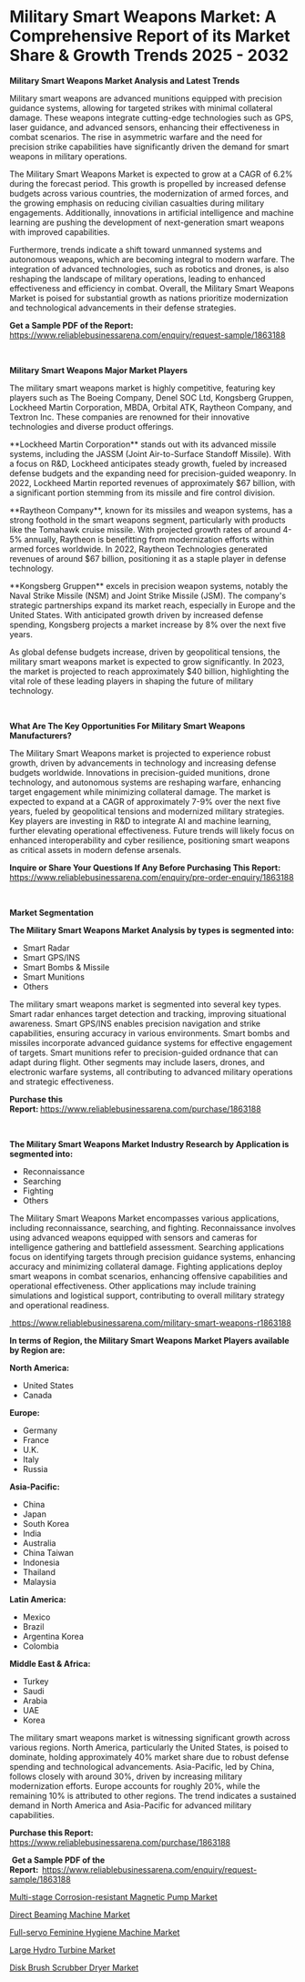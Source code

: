 <p><h1>Military Smart Weapons Market: A Comprehensive Report of its Market Share & Growth Trends 2025 - 2032</h1></p><p><strong>Military Smart Weapons Market Analysis and Latest Trends</strong></p>
<p><p>Military smart weapons are advanced munitions equipped with precision guidance systems, allowing for targeted strikes with minimal collateral damage. These weapons integrate cutting-edge technologies such as GPS, laser guidance, and advanced sensors, enhancing their effectiveness in combat scenarios. The rise in asymmetric warfare and the need for precision strike capabilities have significantly driven the demand for smart weapons in military operations.</p><p>The Military Smart Weapons Market is expected to grow at a CAGR of 6.2% during the forecast period. This growth is propelled by increased defense budgets across various countries, the modernization of armed forces, and the growing emphasis on reducing civilian casualties during military engagements. Additionally, innovations in artificial intelligence and machine learning are pushing the development of next-generation smart weapons with improved capabilities.</p><p>Furthermore, trends indicate a shift toward unmanned systems and autonomous weapons, which are becoming integral to modern warfare. The integration of advanced technologies, such as robotics and drones, is also reshaping the landscape of military operations, leading to enhanced effectiveness and efficiency in combat. Overall, the Military Smart Weapons Market is poised for substantial growth as nations prioritize modernization and technological advancements in their defense strategies.</p></p>
<p><strong>Get a Sample PDF of the Report:&nbsp;</strong> <a href="https://www.reliablebusinessarena.com/enquiry/request-sample/1863188?utm_campaign=1948&utm_medium=2&utm_source=Github&utm_content=ia&utm_term=28022025&utm_id=military-smart-weapons">https://www.reliablebusinessarena.com/enquiry/request-sample/1863188</a></p>
<p>&nbsp;</p>
<p><strong>Military Smart Weapons Major Market Players</strong></p>
<p><p>The military smart weapons market is highly competitive, featuring key players such as The Boeing Company, Denel SOC Ltd, Kongsberg Gruppen, Lockheed Martin Corporation, MBDA, Orbital ATK, Raytheon Company, and Textron Inc. These companies are renowned for their innovative technologies and diverse product offerings.</p><p>**Lockheed Martin Corporation** stands out with its advanced missile systems, including the JASSM (Joint Air-to-Surface Standoff Missile). With a focus on R&D, Lockheed anticipates steady growth, fueled by increased defense budgets and the expanding need for precision-guided weaponry. In 2022, Lockheed Martin reported revenues of approximately $67 billion, with a significant portion stemming from its missile and fire control division.</p><p>**Raytheon Company**, known for its missiles and weapon systems, has a strong foothold in the smart weapons segment, particularly with products like the Tomahawk cruise missile. With projected growth rates of around 4-5% annually, Raytheon is benefitting from modernization efforts within armed forces worldwide. In 2022, Raytheon Technologies generated revenues of around $67 billion, positioning it as a staple player in defense technology.</p><p>**Kongsberg Gruppen** excels in precision weapon systems, notably the Naval Strike Missile (NSM) and Joint Strike Missile (JSM). The company's strategic partnerships expand its market reach, especially in Europe and the United States. With anticipated growth driven by increased defense spending, Kongsberg projects a market increase by 8% over the next five years.</p><p>As global defense budgets increase, driven by geopolitical tensions, the military smart weapons market is expected to grow significantly. In 2023, the market is projected to reach approximately $40 billion, highlighting the vital role of these leading players in shaping the future of military technology.</p></p>
<p>&nbsp;</p>
<p><strong>What Are The Key Opportunities For Military Smart Weapons Manufacturers?</strong></p>
<p><p>The Military Smart Weapons market is projected to experience robust growth, driven by advancements in technology and increasing defense budgets worldwide. Innovations in precision-guided munitions, drone technology, and autonomous systems are reshaping warfare, enhancing target engagement while minimizing collateral damage. The market is expected to expand at a CAGR of approximately 7-9% over the next five years, fueled by geopolitical tensions and modernized military strategies. Key players are investing in R&D to integrate AI and machine learning, further elevating operational effectiveness. Future trends will likely focus on enhanced interoperability and cyber resilience, positioning smart weapons as critical assets in modern defense arsenals.</p></p>
<p><strong>Inquire or Share Your Questions If Any Before Purchasing This Report:</strong> <a href="https://www.reliablebusinessarena.com/enquiry/pre-order-enquiry/1863188?utm_campaign=1948&utm_medium=2&utm_source=Github&utm_content=ia&utm_term=28022025&utm_id=military-smart-weapons">https://www.reliablebusinessarena.com/enquiry/pre-order-enquiry/1863188</a></p>
<p>&nbsp;</p>
<p><strong>Market Segmentation</strong></p>
<p><strong>The Military Smart Weapons Market Analysis by types is segmented into:</strong></p>
<p><ul><li>Smart Radar</li><li>Smart GPS/INS</li><li>Smart Bombs & Missile</li><li>Smart Munitions</li><li>Others</li></ul></p>
<p><p>The military smart weapons market is segmented into several key types. Smart radar enhances target detection and tracking, improving situational awareness. Smart GPS/INS enables precision navigation and strike capabilities, ensuring accuracy in various environments. Smart bombs and missiles incorporate advanced guidance systems for effective engagement of targets. Smart munitions refer to precision-guided ordnance that can adapt during flight. Other segments may include lasers, drones, and electronic warfare systems, all contributing to advanced military operations and strategic effectiveness.</p></p>
<p><strong>Purchase this Report:&nbsp;</strong><a href="https://www.reliablebusinessarena.com/purchase/1863188?utm_campaign=1948&utm_medium=2&utm_source=Github&utm_content=ia&utm_term=28022025&utm_id=military-smart-weapons">https://www.reliablebusinessarena.com/purchase/1863188</a></p>
<p>&nbsp;</p>
<p><strong>The Military Smart Weapons Market Industry Research by Application is segmented into:</strong></p>
<p><ul><li>Reconnaissance</li><li>Searching</li><li>Fighting</li><li>Others</li></ul></p>
<p><p>The Military Smart Weapons Market encompasses various applications, including reconnaissance, searching, and fighting. Reconnaissance involves using advanced weapons equipped with sensors and cameras for intelligence gathering and battlefield assessment. Searching applications focus on identifying targets through precision guidance systems, enhancing accuracy and minimizing collateral damage. Fighting applications deploy smart weapons in combat scenarios, enhancing offensive capabilities and operational effectiveness. Other applications may include training simulations and logistical support, contributing to overall military strategy and operational readiness.</p></p>
<p><a href="https://www.reliablebusinessarena.com/military-smart-weapons-r1863188?utm_campaign=1948&utm_medium=2&utm_source=Github&utm_content=ia&utm_term=28022025&utm_id=military-smart-weapons">&nbsp;https://www.reliablebusinessarena.com/military-smart-weapons-r1863188</a></p>
<p><strong>In terms of Region, the Military Smart Weapons Market Players available by Region are:</strong></p>
<p>
    <p> <strong> North America: </strong>
        <ul>
            <li>United States</li>
            <li>Canada</li>
        </ul>
        </p> 
    <p> <strong> Europe: </strong>
        <ul>
            <li>Germany</li>
            <li>France</li>
            <li>U.K.</li>
            <li>Italy</li>
            <li>Russia</li>
        </ul>
        </p> 
    <p> <strong> Asia-Pacific: </strong>
        <ul>
            <li>China</li>
            <li>Japan</li>
            <li>South Korea</li>
            <li>India</li>
            <li>Australia</li>
            <li>China Taiwan</li>
            <li>Indonesia</li>
            <li>Thailand</li>
            <li>Malaysia</li>
        </ul>
        </p> 
    <p> <strong> Latin America: </strong>
        <ul>
            <li>Mexico</li>
            <li>Brazil</li>
            <li>Argentina Korea</li>
            <li>Colombia</li>
        </ul>
        </p> 
    <p> <strong> Middle East & Africa: </strong>
        <ul>
            <li>Turkey</li>
            <li>Saudi</li>
            <li>Arabia</li>
            <li>UAE</li>
            <li>Korea</li>
        </ul>
    </p>
    </p>
<p><p>The military smart weapons market is witnessing significant growth across various regions. North America, particularly the United States, is poised to dominate, holding approximately 40% market share due to robust defense spending and technological advancements. Asia-Pacific, led by China, follows closely with around 30%, driven by increasing military modernization efforts. Europe accounts for roughly 20%, while the remaining 10% is attributed to other regions. The trend indicates a sustained demand in North America and Asia-Pacific for advanced military capabilities.</p></p>
<p><strong>Purchase this Report: </strong><a href="https://www.reliablebusinessarena.com/purchase/1863188?utm_campaign=1948&utm_medium=2&utm_source=Github&utm_content=ia&utm_term=28022025&utm_id=military-smart-weapons">https://www.reliablebusinessarena.com/purchase/1863188</a></p>
<p>&nbsp;<strong>Get a Sample PDF of the Report:&nbsp;&nbsp;</strong><a href="https://www.reliablebusinessarena.com/enquiry/request-sample/1863188?utm_campaign=1948&utm_medium=2&utm_source=Github&utm_content=ia&utm_term=28022025&utm_id=military-smart-weapons">https://www.reliablebusinessarena.com/enquiry/request-sample/1863188</a></p>
<p><strong></strong></p>
<p><p><a href="https://github.com/armsinwan/Market-Research-Report-List-1/blob/main/multi-stage-corrosion-resistant-magnetic-pump-market.md?utm_campaign=1948&utm_medium=2&utm_source=Github&utm_content=ia&utm_term=28022025&utm_id=military-smart-weapons">Multi-stage Corrosion-resistant Magnetic Pump Market</a></p><p><a href="https://github.com/sirayedantte/Market-Research-Report-List-1/blob/main/direct-beaming-machine-market.md?utm_campaign=1948&utm_medium=2&utm_source=Github&utm_content=ia&utm_term=28022025&utm_id=military-smart-weapons">Direct Beaming Machine Market</a></p><p><a href="https://github.com/biyajausenik/Market-Research-Report-List-1/blob/main/full-servo-feminine-hygiene-machine-market.md?utm_campaign=1948&utm_medium=2&utm_source=Github&utm_content=ia&utm_term=28022025&utm_id=military-smart-weapons">Full-servo Feminine Hygiene Machine Market</a></p><p><a href="https://github.com/momossidram/Market-Research-Report-List-1/blob/main/large-hydro-turbine-market.md?utm_campaign=1948&utm_medium=2&utm_source=Github&utm_content=ia&utm_term=28022025&utm_id=military-smart-weapons">Large Hydro Turbine Market</a></p><p><a href="https://github.com/muvdibezuh/Market-Research-Report-List-1/blob/main/disk-brush-scrubber-dryer-market.md?utm_campaign=1948&utm_medium=2&utm_source=Github&utm_content=ia&utm_term=28022025&utm_id=military-smart-weapons">Disk Brush Scrubber Dryer Market</a></p></p>
